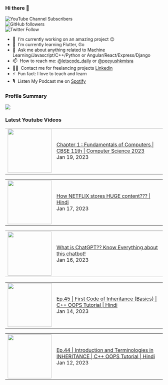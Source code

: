 ### Hi there 👋

![YouTube Channel Subscribers](https://img.shields.io/youtube/channel/subscribers/UCgmk1KXmrHXt_DO0kScyVmQ?style=social)  
![GitHub followers](https://img.shields.io/github/followers/misrapk?style=social)  
![Twitter Follow](https://img.shields.io/twitter/follow/peeyushkmisra?style=social)

- 🔭 &nbsp;I’m currently working on an amazing project :wink:
- 🌱 &nbsp;I’m currently learning Flutter, Go
- 💬 &nbsp;Ask me about anything related to Machine Learning/Javascript/C++/Python or Angular/React/Express/Django
- 📫 &nbsp;How to reach me: [@letscode_daily](https://www.instagram.com/letscode_daily/) or [@peeyushkmisra](https://www.instagram.com/peeyushkmisra/)
- 👨‍💻 &nbsp;Contact me for freelancing projects [Linkedin](https://www.linkedin.com/in/peeyushkmisra/)
- ⚡ &nbsp;Fun fact: I love to teach and learn
- 🎙 &nbsp;Listen My Podcast me on [Spotify](https://open.spotify.com/show/5HlTHA4yxnj56N1klajpQc)

### Profile Summary

![](https://github-profile-summary-cards.vercel.app/api/cards/profile-details?username=misrapk&theme=dracula)

### Latest Youtube Videos

<!-- YOUTUBE:START --><table><tr><td><a href="https://www.youtube.com/watch?v=youKbHWu7iU"><img width="140px" src="https://i.ytimg.com/vi/youKbHWu7iU/mqdefault.jpg"></a></td>
<td><a href="https://www.youtube.com/watch?v=youKbHWu7iU">Chapter 1 : Fundamentals of Computers | CBSE 11th | Computer Science 2023</a><br/>Jan 19, 2023</td></tr></table>
<table><tr><td><a href="https://www.youtube.com/watch?v=YQE3KTvVgvQ"><img width="140px" src="https://i.ytimg.com/vi/YQE3KTvVgvQ/mqdefault.jpg"></a></td>
<td><a href="https://www.youtube.com/watch?v=YQE3KTvVgvQ">How NETFLIX stores HUGE content??? | Hindi</a><br/>Jan 17, 2023</td></tr></table>
<table><tr><td><a href="https://www.youtube.com/watch?v=BDLSYx7gQcY"><img width="140px" src="https://i.ytimg.com/vi/BDLSYx7gQcY/mqdefault.jpg"></a></td>
<td><a href="https://www.youtube.com/watch?v=BDLSYx7gQcY">What is ChatGPT?? Know Everything about this chatbot!</a><br/>Jan 16, 2023</td></tr></table>
<table><tr><td><a href="https://www.youtube.com/watch?v=kxEmbgaNIV8"><img width="140px" src="https://i.ytimg.com/vi/kxEmbgaNIV8/mqdefault.jpg"></a></td>
<td><a href="https://www.youtube.com/watch?v=kxEmbgaNIV8">Ep.45 | First Code of Inheritance &lpar;Basics&rpar; | C++ OOPS Tutorial |  Hindi</a><br/>Jan 14, 2023</td></tr></table>
<table><tr><td><a href="https://www.youtube.com/watch?v=4MUl7SwOrZU"><img width="140px" src="https://i.ytimg.com/vi/4MUl7SwOrZU/mqdefault.jpg"></a></td>
<td><a href="https://www.youtube.com/watch?v=4MUl7SwOrZU">Ep.44 | Introduction and Terminologies in INHERITANCE | C++ OOPS Tutorial |  Hindi</a><br/>Jan 12, 2023</td></tr></table>
<!-- YOUTUBE:END -->
